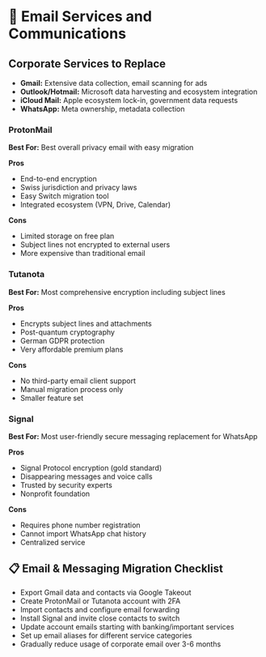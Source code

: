 # 📧 Email Services and Communications

## Corporate Services to Replace
- **Gmail:** Extensive data collection, email scanning for ads
- **Outlook/Hotmail:** Microsoft data harvesting and ecosystem integration
- **iCloud Mail:** Apple ecosystem lock-in, government data requests
- **WhatsApp:** Meta ownership, metadata collection

### ProtonMail
**Best For:** Best overall privacy email with easy migration

**Pros**
- End-to-end encryption
- Swiss jurisdiction and privacy laws
- Easy Switch migration tool
- Integrated ecosystem (VPN, Drive, Calendar)

**Cons**
- Limited storage on free plan
- Subject lines not encrypted to external users
- More expensive than traditional email

### Tutanota
**Best For:** Most comprehensive encryption including subject lines

**Pros**
- Encrypts subject lines and attachments
- Post-quantum cryptography
- German GDPR protection
- Very affordable premium plans

**Cons**
- No third-party email client support
- Manual migration process only
- Smaller feature set

### Signal
**Best For:** Most user-friendly secure messaging replacement for WhatsApp

**Pros**
- Signal Protocol encryption (gold standard)
- Disappearing messages and voice calls
- Trusted by security experts
- Nonprofit foundation

**Cons**
- Requires phone number registration
- Cannot import WhatsApp chat history
- Centralized service

## 📋 Email & Messaging Migration Checklist
- Export Gmail data and contacts via Google Takeout
- Create ProtonMail or Tutanota account with 2FA
- Import contacts and configure email forwarding
- Install Signal and invite close contacts to switch
- Update account emails starting with banking/important services
- Set up email aliases for different service categories
- Gradually reduce usage of corporate email over 3-6 months

